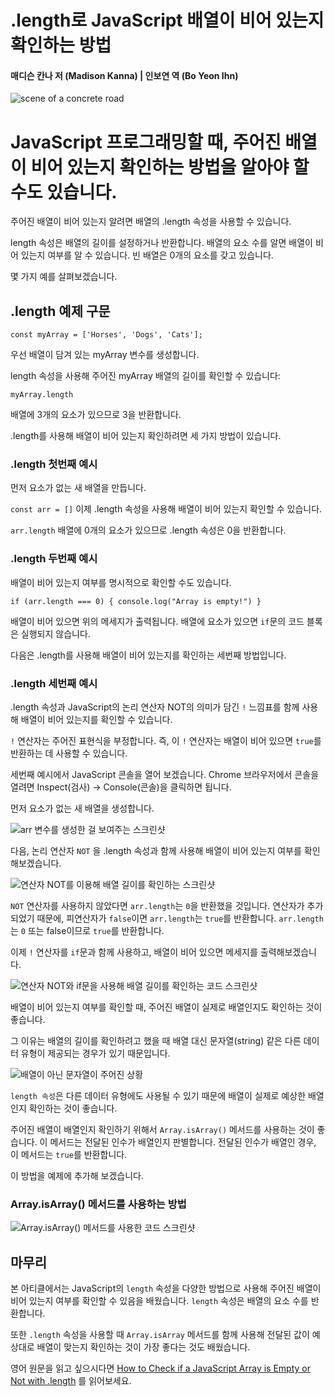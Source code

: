 .length로 JavaScript 배열이 비어 있는지 확인하는 방법
=============
#### 매디슨 칸나 저 (Madison Kanna) | 인보연 역 (Bo Yeon Ihn)

![scene of a concrete road](https://www.freecodecamp.org/news/content/images/size/w2000/2020/09/road-690087_1920.jpg)


# JavaScript 프로그래밍할 때, 주어진 배열이 비어 있는지 확인하는 방법을 알아야 할 수도 있습니다.
주어진 배열이 비어 있는지 알려면 배열의 .length 속성을 사용할 수 있습니다.   

length 속성은 배열의 길이를 설정하거나 반환합니다. 배열의 요소 수를 알면 배열이 비어 있는지 여부를 알 수 있습니다. 빈 배열은 0개의 요소를 갖고 있습니다.   

몇 가지 예를 살펴보겠습니다.   

## .length 예제 구문   

```
const myArray = ['Horses', 'Dogs', 'Cats'];
```   

우선 배열이 담겨 있는 myArray 변수를 생성합니다.   

length 속성을 사용해 주어진 myArray 배열의 길이를 확인할 수 있습니다:   

```
myArray.length
```
   
배열에 3개의 요소가 있으므로 3을 반환합니다.     

.length를 사용해 배열이 비어 있는지 확인하려면 세 가지 방법이 있습니다.     



### .length 첫번째 예시 
먼저 요소가 없는 새 배열을 만듭니다.   

`const arr = []`
이제 .length 속성을 사용해 배열이 비어 있는지 확인할 수 있습니다.   

`arr.length`
배열에 0개의 요소가 있으므로 .length 속성은 0을 반환합니다.    


### .length 두번째 예시 
배열이 비어 있는지 여부를 명시적으로 확인할 수도 있습니다.    

`if (arr.length === 0) { console.log("Array is empty!") }`

배열이 비어 있으면 위의 메세지가 출력됩니다. 배열에 요소가 있으면 `if`문의 코드 블록은 실행되지 않습니다.   

다음은 .length를 사용해 배열이 비어 있는지를 확인하는 세번째 방법입니다.   

### .length 세번째 예시 
.length 속성과 JavaScript의 논리 연산자 NOT의 의미가 담긴 `!` 느낌표를 함께 사용해 배열이 비어 있는지를 확인할 수 있습니다.   

`!` 연산자는 주어진 표현식을 부정합니다. 즉, 이 `!` 연산자는 배열이 비어 있으면 `true`를 반환하는 데 사용할 수 있습니다.   

세번째 예시에서 JavaScript 콘솔을 열어 보겠습니다. Chrome 브라우저에서 콘솔을 열려면 Inspect(검사) -> Console(콘솔)을 클릭하면 됩니다.   

먼저 요소가 없는 새 배열을 생성합니다.   

![arr 변수를 생성한 걸 보여주는 스크린샷](https://www.freecodecamp.org/news/content/images/2020/10/image.png)

다음, 논리 연산자 `NOT` 을 .length 속성과 함께 사용해 배열이 비어 있는지 여부를 확인해보겠습니다.    

![연산자 NOT를 이용해 배열 길이를 확인하는 스크린샷](https://www.freecodecamp.org/news/content/images/2020/10/Screen-Shot-2020-09-30-at-5.29.35-PM.png)

`NOT` 연산자를 사용하지 않았다면 `arr.length`는 `0`을 반환했을 것입니다. 연산자가 추가되었기 때문에, 피연산자가 `false`이면 `arr.length`는 `true`를 반환합니다. `arr.length`는 `0` 또는 false이므로 `true`를 반환합니다.   

이제 `!` 연산자를 `if`문과 함께 사용하고, 배열이 비어 있으면 메세지를 출력해보겠습니다.   

![연산자 NOT와 if문을 사용해 배열 길이를 확인하는 코드 스크린샷](https://www.freecodecamp.org/news/content/images/2020/10/image-2.png)

배열이 비어 있는지 여부를 확인할 때, 주어진 배열이 실제로 배열인지도 확인하는 것이 좋습니다.   

그 이유는 배열의 길이를 확인하려고 했을 때 배열 대신 문자열(string) 같은 다른 데이터 유형이 제공되는 경우가 있기 때문입니다.   

![배열이 아닌 문자열이 주어진 상황](https://www.freecodecamp.org/news/content/images/2020/10/image-7.png)

`length 속성`은 다른 데이터 유형에도 사용될 수 있기 때문에 배열이 실제로 예상한 배열인지 확인하는 것이 좋습니다.    

주어진 배열이 배열인지 확인하기 위해서 `Array.isArray()` 메서드를 사용하는 것이 좋습니다. 이 메서드는 전달된 인수가 배열인지 판별합니다. 전달된 인수가 배열인 경우, 이 메서드는 `true`를 반환합니다.    

이 방법을 예제에 추가해 보겠습니다.   


### Array.isArray() 메서드를 사용하는 방법
![Array.isArray() 메서드를 사용한 코드 스크린샷](https://www.freecodecamp.org/news/content/images/2020/10/image-3.png)


## 마무리   
본 아티클에서는 JavaScript의 `length` 속성을 다양한 방법으로 사용해 주어진 배열이 비어 있는지 여부를 확인할 수 있음을 배웠습니다. `length` 속성은 배열의 요소 수를 반환합니다.   

또한 `.length` 속성을 사용할 때 `Array.isArray` 메서드를 함께 사용해 전달된 값이 예상대로 배열이 맞는지 확인하는 것이 가장 좋다는 것도 배웠습니다. 

영어 원문을 읽고 싶으시다면 [How to Check if a JavaScript Array is Empty or Not with .length](https://www.freecodecamp.org/news/check-if-javascript-array-is-empty-or-not-with-length/) 를 읽어보세요. 
